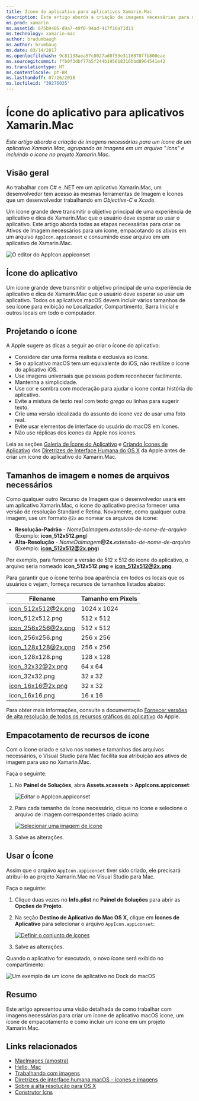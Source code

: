 ```yaml
---
title: Ícone do aplicativo para aplicativos Xamarin.Mac
description: Este artigo aborda a criação de imagens necessárias para um ícone de um aplicativo Xamarin.Mac, agrupando as imagens em um arquivo ".icns" e incluindo o ícone no projeto Xamarin.Mac.
ms.prod: xamarin
ms.assetid: 675b9405-d9a7-49f0-94ad-417f10a71d11
ms.technology: xamarin-mac
author: bradumbaugh
ms.author: brumbaug
ms.date: 03/14/2017
ms.openlocfilehash: 9c81138aea57c0027ad0f53e3116878ffb800eae
ms.sourcegitcommit: ffb0f3dbf77b5f244b195618316bbd8964541e42
ms.translationtype: HT
ms.contentlocale: pt-BR
ms.lasthandoff: 07/26/2018
ms.locfileid: "39276035"
---
```

# <a name="application-icon-for-xamarinmac-apps"></a>Ícone do aplicativo para aplicativos Xamarin.Mac

_Este artigo aborda a criação de imagens necessárias para um ícone de um aplicativo Xamarin.Mac, agrupando as imagens em um arquivo ".icns" e incluindo o ícone no projeto Xamarin.Mac._


## <a name="overview"></a>Visão geral

Ao trabalhar com C# e .NET em um aplicativo Xamarin.Mac, um desenvolvedor tem acesso às mesmas ferramentas de Imagem e Ícones que um desenvolvedor trabalhando em *Objective-C* e *Xcode*.

Um ícone grande deve transmitir o objetivo principal de uma experiência de aplicativo e dica de Xamarin.Mac que o usuário deve esperar ao usar o aplicativo. Este artigo aborda todas as etapas necessárias para criar os Ativos de Imagem necessários para um ícone, empacotando os ativos em um arquivo `AppIcon.appiconset` e consumindo esse arquivo em um aplicativo de Xamarin.Mac.

![O editor do AppIcon.appiconset](app-icon-images/intro01.png "O editor do AppIcon.appiconset")


## <a name="application-icon"></a>Ícone do aplicativo

Um ícone grande deve transmitir o objetivo principal de uma experiência de aplicativo e dica de Xamarin.Mac que o usuário deve esperar ao usar um aplicativo. Todos os aplicativos macOS devem incluir vários tamanhos de seu ícone para exibição no Localizador, Compartimento, Barra Inicial e outros locais em todo o computador.


## <a name="designing-the-icon"></a>Projetando o ícone

A Apple sugere as dicas a seguir ao criar o ícone do aplicativo:

- Considere dar uma forma realista e exclusiva ao ícone.
- Se o aplicativo macOS tem um equivalente do iOS, não reutilize o ícone do aplicativo iOS.
- Use imagens universais que pessoas podem reconhecer facilmente.
- Mantenha a simplicidade.
- Use cor e sombra com moderação para ajudar o ícone contar história do aplicativo.
- Evite a mistura de texto real com texto _grego_ ou linhas para sugerir texto.
- Crie uma versão idealizada do assunto do ícone vez de usar uma foto real.
- Evite usar elementos de interface do usuário do macOS em ícones.
- Não use réplicas dos ícones da Apple nos ícones.

Leia as seções [Galeria de Ícone do Aplicativo](https://developer.apple.com/library/mac/documentation/UserExperience/Conceptual/OSXHIGuidelines/Gallery.html#//apple_ref/doc/uid/20000957-CH88-SW1) e [Criando Ícones de Aplicativo](https://developer.apple.com/library/mac/documentation/UserExperience/Conceptual/OSXHIGuidelines/Designing.html#//apple_ref/doc/uid/20000957-CH87-SW1) das [Diretrizes de Interface Humana do OS X](https://developer.apple.com/library/mac/documentation/UserExperience/Conceptual/OSXHIGuidelines/) da Apple antes de criar um ícone do aplicativo do Xamarin.Mac.


## <a name="required-image-sizes-and-filenames"></a>Tamanhos de imagem e nomes de arquivos necessários

Como qualquer outro Recurso de Imagem que o desenvolvedor usará em um aplicativo Xamarin.Mac, o ícone do aplicativo precisa fornecer uma versão de resolução Standard e Retina. Novamente, como qualquer outra imagem, use um formato `@2x` ao nomear os arquivos de ícone:

- **Resolução-Padrão**  - _NomeDaImagem_**.**_extensão-de-nome-de-arquivo_ (Exemplo: **icon_512x512.png**)
- **Alta-Resolução**  - _NomeDaImagem_**@2x.**_extensão-de-nome-de-arquivo_ (Exemplo: **icon_512x512@2x.png**)

Por exemplo, para fornecer a versão de 512 x 512 do ícone do aplicativo, o arquivo seria nomeado **icon_512x512.png** e **icon_512x512@2x.png**.

Para garantir que o ícone tenha boa aparência em todos os locais que os usuários o vejam, forneça recursos de tamanhos listados abaixo:

|Filename|Tamanho em Pixels|
|---|---|
|icon_512x512@2x.png|1024 x 1024|
|icon_512x512.png|512 x 512|
|icon_256x256@2x.png|512 x 512|
|icon_256x256.png|256 x 256|
|icon_128x128@2x.png|256 x 256|
|icon_128x128.png|128 x 128|
|icon_32x32@2x.png|64 x 64|
|icon_32x32.png|32 x 32|
|icon_16x16@2x.png|32 x 32|
|icon_16x16.png|16 x 16|

Para obter mais informações, consulte a documentação [Fornecer versões de alta resolução de todos os recursos gráficos do aplicativo](https://developer.apple.com/library/mac/documentation/GraphicsAnimation/Conceptual/HighResolutionOSX/Optimizing/Optimizing.html#//apple_ref/doc/uid/TP40012302-CH7-SW3) da Apple.


## <a name="packaging-the-icon-resources"></a>Empacotamento de recursos de ícone

Com o ícone criado e salvo nos nomes e tamanhos dos arquivos necessários, o Visual Studio para Mac facilita sua atribuição aos ativos de imagem para uso no Xamarin.Mac.

Faça o seguinte:

1. No **Painel de Soluções**, abra **Assets.xcassets** > **AppIcons.appiconset**: 

    ![Editar o AppIcon.appiconset](app-icon-images/intro01.png "Editar o AppIcon.appiconset")
2. Para cada tamanho de ícone necessário, clique no ícone e selecione o arquivo de imagem correspondentes criado acima: 

    [![Selecionar uma imagem de ícone](app-icon-images/intro02.png "Selecionar uma imagem de ícone")](app-icon-images/intro02-large.png#lightbox)
3. Salve as alterações.


## <a name="using-the-icon"></a>Usar o Ícone

Assim que o arquivo `AppIcon.appiconset` tiver sido criado, ele precisará atribuí-lo ao projeto Xamarin.Mac no Visual Studio para Mac.

Faça o seguinte:

1. Clique duas vezes no **Info.plist** no **Painel de Soluções** para abrir as **Opções de Projeto**.
2. Na seção **Destino de Aplicativo do Mac OS X**, clique em **Ícones de Aplicativo** para selecionar o arquivo `AppIcon.appiconset`: 

    [![Definir o conjunto de ícones](app-icon-images/icon01.png "Definir o conjunto de ícones")](app-icon-images/icon01-large.png#lightbox)
3. Salve as alterações.

Quando o aplicativo for executado, o novo ícone será exibido no compartimento:

![Um exemplo de um ícone de aplicativo no Dock do macOS](app-icon-images/icon04.png "Um exemplo de um ícone de aplicativo no Dock do macOS")


## <a name="summary"></a>Resumo

Este artigo apresentou uma visão detalhada de como trabalhar com imagens necessárias para criar um ícone de aplicativo macOS ícone, um ícone de empacotamento e como incluir um ícone em um projeto Xamarin.Mac.


## <a name="related-links"></a>Links relacionados

- [MacImages (amostra)](https://developer.xamarin.com/samples/mac/MacImages/)
- [Hello, Mac](~/mac/get-started/hello-mac.md)
- [Trabalhando com imagens](~/mac/app-fundamentals/image.md)
- [Diretrizes de interface humana macOS – ícones e imagens](https://developer.apple.com/macos/human-interface-guidelines/icons-and-images/image-size-and-resolution/)
- [Sobre a alta resolução para OS X](https://developer.apple.com/library/content/documentation/GraphicsAnimation/Conceptual/HighResolutionOSX/Introduction/Introduction.html)
- [Construtor Icns](https://itunes.apple.com/us/app/icns-builder/id554660130?mt=12)
